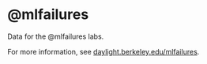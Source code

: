 # @mlfailures

Data for the @mlfailures labs.

For more information, see [daylight.berkeley.edu/mlfailures](https://daylight.berkeley.edu/mlfailures/).


